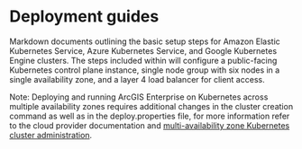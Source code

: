 # Deployment guides

Markdown documents outlining the basic setup steps for Amazon Elastic Kubernetes Service, Azure Kubernetes Service, and Google Kubernetes Engine clusters. The steps included within will configure a public-facing Kubernetes control plane instance, single node group with six nodes in a single availability zone, and a layer 4 load balancer for client access.

Note: Deploying and running ArcGIS Enterprise on Kubernetes across multiple availability zones requires additional changes in the cluster creation command as well as in the deploy.properties file, for more information refer to the cloud provider documentation and [multi-availability zone Kubernetes cluster administration](https://enterprise-k8s.arcgis.com/en/latest/administer/multi-availability-zone-kubernetes-cluster-administration.htm).

